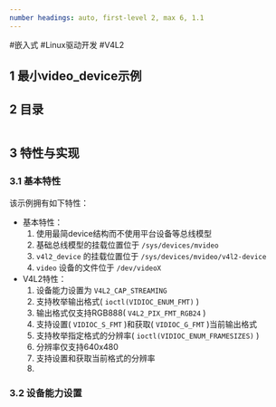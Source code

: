 ```yaml
---
number headings: auto, first-level 2, max 6, 1.1
---
```

#嵌入式 #Linux驱动开发 #V4L2 

## 1 最小video_device示例

## 2 目录

```toc
```

## 3 特性与实现

### 3.1 基本特性

该示例拥有如下特性：
- 基本特性：
	1. 使用最简device结构而不使用平台设备等总线模型
	2. 基础总线模型的挂载位置位于 `/sys/devices/mvideo`
	3. `v4l2_device` 的挂载位置位于 `/sys/devices/mvideo/v4l2-device`
	4. `video` 设备的文件位于 `/dev/videoX`
- V4L2特性：
	1. 设备能力设置为 `V4L2_CAP_STREAMING`
	2. 支持枚举输出格式( `ioctl(VIDIOC_ENUM_FMT)` )
	3. 输出格式仅支持RGB888( `V4L2_PIX_FMT_RGB24` )
	4. 支持设置( `VIDIOC_S_FMT` )和获取( `VIDIOC_G_FMT` )当前输出格式
	5. 支持枚举指定格式的分辨率( `ioctl(VIDIOC_ENUM_FRAMESIZES)` )
	6. 分辨率仅支持640x480
	7. 支持设置和获取当前格式的分辨率
	8. 

### 3.2 设备能力设置







